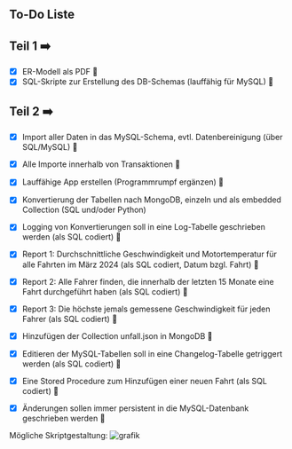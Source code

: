 ## To-Do Liste

## Teil 1 ➡️
- [X] ER-Modell als PDF 🔴
- [X] SQL-Skripte zur Erstellung des DB-Schemas (lauffähig für MySQL) 🔴

## Teil 2 ➡️
- [X] Import aller Daten in das MySQL-Schema, evtl. Datenbereinigung (über SQL/MySQL) 🔴
- [X] Alle Importe innerhalb von Transaktionen 🔴
- [X] Lauffähige App erstellen (Programmrumpf ergänzen) 🔴
- [X] Konvertierung der Tabellen nach MongoDB, einzeln und als embedded Collection (SQL und/oder Python)
- [X] Logging von Konvertierungen soll in eine Log-Tabelle geschrieben werden (als SQL codiert) 🔴
- [X] Report 1: Durchschnittliche Geschwindigkeit und Motortemperatur für alle Fahrten im März 2024 (als SQL codiert, Datum bzgl. Fahrt) 🔴
- [X] Report 2: Alle Fahrer finden, die innerhalb der letzten 15 Monate eine Fahrt durchgeführt haben (als SQL codiert) 🔴
- [X] Report 3: Die höchste jemals gemessene Geschwindigkeit für jeden Fahrer (als SQL codiert) 🔴
- [X] Hinzufügen der Collection unfall.json in MongoDB 🔴
- [X] Editieren der MySQL-Tabellen soll in eine Changelog-Tabelle getriggert werden (als SQL codiert) 🔴
- [X] Eine Stored Procedure zum Hinzufügen einer neuen Fahrt (als SQL codiert) 🔴
- [X] Änderungen sollen immer persistent in die MySQL-Datenbank geschrieben werden 🔴


Mögliche Skriptgestaltung:
![grafik](https://github.com/user-attachments/assets/91f65873-4036-46ca-bb5a-86627f044b53)




     

